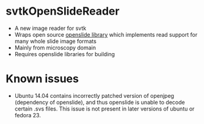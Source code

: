# svtkOpenSlideReader
- A new image reader for svtk
- Wraps open source [openslide library](https://github.com/openslide/openslide "openslide") which implements read support for many whole slide image formats
- Mainly from microscopy domain
- Requires openslide libraries for building

# Known issues
- Ubuntu 14.04 contains incorrectly patched version of openjpeg (dependency of openslide), and thus openslide is unable to decode certain .svs files. This issue is not present in later versions of ubuntu or fedora 23.
